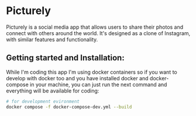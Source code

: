 # Picturely

Picturely is a social media app that allows users to share their photos
and connect with others around the world. It's designed as a clone of Instagram,
with similar features and functionality.

## Getting started and Installation:

While I'm coding this app I'm using docker containers so if you want to develop with docker
too and you have installed docker and docker-compose in your machine, you can just run the next
command and everything will be available for coding:

```sh
# for development evironment
docker compose -f docker-compose-dev.yml --build
```
